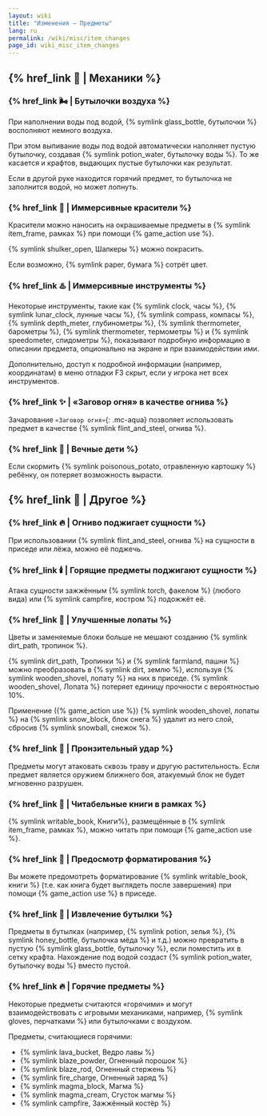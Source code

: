 ```yaml
---
layout: wiki
title: "Изменения — Предметы"
lang: ru
permalink: /wiki/misc/item_changes
page_id: wiki_misc_item_changes
---
```


## {% href_link 🔧 | Механики %}

### {% href_link 🌬️ | Бутылочки воздуха %}
При наполнении воды под водой, {% symlink glass_bottle, бутылочки %} восполняют немного воздуха.

При этом выпивание воды под водой автоматически наполняет пустую бутылочку, создавая {% symlink potion_water, бутылочку воды %}. То же касается и крафтов, выдающих пустые бутылочки как результат.

Если в другой руке находится горячий предмет, то бутылочка не заполнится водой, но может лопнуть.

### {% href_link 🌈 | Иммерсивные красители %}
Красители можно наносить на окрашиваемые предметы в {% symlink item_frame, рамках %} при помощи {% game_action use %}.

{% symlink shulker_open, Шалкеры %} можно покрасить.

Если возможно, {% symlink paper, бумага %} сотрёт цвет.

### {% href_link ♨️ | Иммерсивные инструменты %}
Некоторые инструменты, такие как {% symlink clock, часы %}, {% symlink lunar_clock, лунные часы %}, {% symlink compass, компасы %}, {% symlink depth_meter, глубинометры %}, {% symlink thermometer, барометры %}, {% symlink thermometer, термометры %} и {% symlink speedometer, спидометры %}, показывают подробную информацию в описании предмета, опционально на экране и при взаимодействии ими.

Дополнительно, доступ к подробной информации (например, координатам) в меню отладки F3 скрыт, если у игрока нет всех инструментов.

### {% href_link ✨ | «Заговор огня» в качестве огнива %}
Зачарование `«Заговор огня»`{: .mc-aqua} позволяет использовать предмет в качестве {% symlink flint_and_steel, огнива %}.

### {% href_link 🥔 | Вечные дети %}
Если скормить {% symlink poisonous_potato, отравленную картошку %} ребёнку, он потеряет возможность вырасти.



## {% href_link 🧩 | Другое %}

### {% href_link 🔥 | Огниво поджигает сущности %}
При использовании {% symlink flint_and_steel, огнива %} на сущности в приседе или лёжа, можно её поджечь.

### {% href_link 🕯️ | Горящие предметы поджигают сущности %}
Атака сущности зажжённым {% symlink torch, факелом %} (любого вида) или {% symlink campfire, костром %} подожжёт её.

### {% href_link 🪏 | Улучшенные лопаты %}
Цветы и заменяемые блоки больше не мешают созданию {% symlink dirt_path, тропинок %}.

{% symlink dirt_path, Тропинки %} и {% symlink farmland, пашни %} можно преобразовать в {% symlink dirt, землю %}, используя {% symlink wooden_shovel, лопату %} на них в приседе. {% symlink wooden_shovel, Лопата %} потеряет единицу прочности с вероятностью 10%.

Применение ({% game_action use %}) {% symlink wooden_shovel, лопаты %} на {% symlink snow_block, блок снега %} удалит из него слой, сбросив {% symlink snowball, снежок %}.

### {% href_link 🤺 | Пронзительный удар %}
Предметы могут атаковать сквозь траву и другую растительность. Если предмет является оружием ближнего боя, атакуемый блок не будет мгновенно разрушен.

### {% href_link 📖 | Читабельные книги в рамках %}
{% symlink writable_book, Книги%}, размещённые в {% symlink item_frame, рамках %}, можно читать при помощи {% game_action use %}.

### {% href_link 📓 | Предосмотр форматирования %}
Вы можете предомотреть форматирование {% symlink writable_book, книги %} (т.е. как книга будет выглядеть после завершения) при помощи {% game_action use %} в приседе.

### {% href_link 🫗 | Извлечение бутылки %}
Предметы в бутылках (например, {% symlink potion, зелья %}, {% symlink honey_bottle, бутылочка мёда %} и т.д.) можно превратить в пустую {% symlink glass_bottle, бутылочку %}, если поместить их в сетку крафта. Нахождение под водой создаст {% symlink potion_water, бутылочку воды %} вместо пустой.

### {% href_link 🔥 | Горячие предметы %}
Некоторые предметы считаются «горячими» и могут взаимодействовать с игровыми механиками, например, {% symlink gloves, перчатками %} или бутылочками с воздухом.

Предметы, считающиеся горячими:
- {% symlink lava_bucket, Ведро лавы %}
- {% symlink blaze_powder, Огненный порошок %}
- {% symlink blaze_rod, Огненный стержень %}
- {% symlink fire_charge, Огненный заряд %}
- {% symlink magma_block, Магма %}
- {% symlink magma_cream, Сгусток магмы %}
- {% symlink campfire, Зажжённый костёр %}
